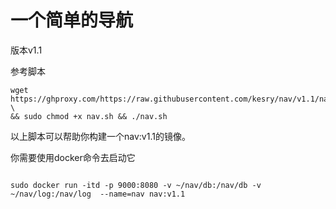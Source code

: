 # 一个简单的导航

版本v1.1

参考脚本
```shell
wget https://ghproxy.com/https://raw.githubusercontent.com/kesry/nav/v1.1/nav.sh \
&& sudo chmod +x nav.sh && ./nav.sh
```

以上脚本可以帮助你构建一个nav:v1.1的镜像。

你需要使用docker命令去启动它

```shell

sudo docker run -itd -p 9000:8080 -v ~/nav/db:/nav/db -v ~/nav/log:/nav/log  --name=nav nav:v1.1

```